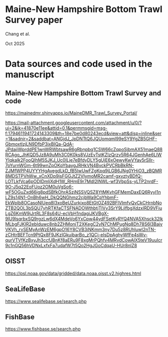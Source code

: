 
Maine-New Hampshire Bottom Trawl Survey paper
================
Chang et al.

Oct 2025


# Data sources and code used in the manuscript

## Maine-New Hampshire Bottom Trawl Survey and code
https://mainedmr.shinyapps.io/MaineDMR_Trawl_Survey_Portal/

https://mail-attachment.googleusercontent.com/attachment/u/0/?ui=2&ik=41870e11ee&attid=0.1&permmsgid=msg-f:1794611941724143309&th=18e7be0d80243ecd&view=att&disp=inline&ser=1&sadnir=2&saddbat=ANGjdJ_JpDNTtQ6JQUomqmI99eSY9YgZB5GHF-GbmoxtlzjLN9DfbP3ixBIQa-QdA-JPdajiWprddPE1wnWRWbtsawR6gRbnpbq1CSW66cZqpoSjbmAX51maeQ88RCAgo_JhKQD5Jz8A9uMh3C0K0ks8VJzEvTstKZIzQrzv5R64JGenhAe6LlWYIqkalk2FooQIhM5SJKJ_Uc0ILje7eBfdyDLY5gUjE6xOewyKwVYav5rSIlr-7oYurnWGm-6t99wnZpOKpYbaygJRHkVN4BvckPVCRbBkRN-ZJMfWPP4UYYYHgAvegdLkD_fB5lwUwFZgKpq9jLGB6JNg0YHiO3_zBQMR8MDSTPVhWw_xCnXDp9isFGGJtZ2VIymoMR2camf-gxvztyBDfQ-LOTLkfVca6pODIDmljXdH1W_RHmE9r7MdI2INWL-wf3VbpSs-yLTP2nrdF-9O-J5q22EoFUoz2OM0uVgSo6-wF5OGuZxd66ig8pdSBfkOhrASzjNSSVQSZ8YtMKvhGFMemDaxEQ6RyyI1nLZ9s14N1-OnBh6wH_DkQQNGhmz2cjbWa9CpYhbmF-EkWpIb8OCasoNIUeq8I3xoBeUZurkjxo8EtGtOZ492BFlVImfvQvCkCHrnbNoZTB2QOL3bSQU7yhRTKfaCTSFNADOWthbtjTIVv3SrY9LjlfbgXdzxIRD9VFiuLgZ6KmW9jJrtRL3F8s64U-ecVbH1ndagiJKVBgX-9lU9lsqrbxSQ9rgzLw6dX4MdeVo6YxCpw44ydFSetKyRYQ4NVA5Xhsck32lkMLbgFJKIR2ebIduwc8nb2ZHMoniT2XKegC2yN7ChMPugNq8Dh78S6l3BajyVKVh_rvSEMyAnWzEM6gpO16Y8CVB3iNKmm3ny7Du5z8RUhluwI2nTN-zCHtrBEFTcn9PtQx8F9JKzIGkuibarBo_z1QCj-eIsDpAghyWfFe4sWv-qurVTVfKzBxyJh3ccfJBnKf8aERu9F8xgMrPQhfv4MRvdCowAlX5teV19uuIcr9c1nGQ56hVDNxLxfxFa7udafW7t5Qo2HgJGoCdqaU-HUr8nlZ8


## OISST
https://psl.noaa.gov/data/gridded/data.noaa.oisst.v2.highres.html


## SeaLifeBase
https://www.sealifebase.se/search.php


## FishBase
https://www.fishbase.se/search.php


